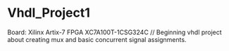 # Vhdl_Project1
Board: Xilinx Artix-7 FPGA XC7A100T-1CSG324C //
Beginning vhdl project about creating mux and basic concurrent signal assignments.
